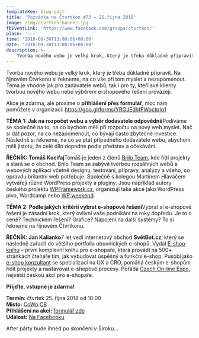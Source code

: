 ```yaml
---
templateKey: blog-post
title: 'Pozvánka na Čtvrtkon #73 – 25.října 2018'
image: /img/ctvrtkon-banner.jpg
fbEventLink: 'https://www.facebook.com/groups/ctvrtkon/'
place: '---'
time: '2018-09-30T13:08:06+00:00'
date: '2018-09-30T13:08:06+00:00'
description: >-
    Tvorba nového webu je velký krok, který je třeba důkladně připravit. Na říjnovém Čtvrkonu si řekneme, na co vše při tom myslet a nezapomenout. Téma je vhodné jak pro zadavatele webů, tak...
---
```

[](http://ctvrtkon.cz/wp-content/uploads/ctvrtkon-banner.jpg)

Tvorba nového webu je velký krok, který je třeba důkladně připravit. Na říjnovém Čtvrkonu si řekneme, na co vše při tom myslet a nezapomenout. Téma je vhodné jak pro zadavatele webů, tak i pro ty, kteří své klienty tvorbou nového webu nebo výběrem e-shopového řešení provázejí.

Akce je zdarma, ale prosíme o **přihlášení přes formulář**, moc nám pomůžete v organizaci: <https://goo.gl/forms/YROJEdhfFWoctpIq1>

**TÉMA 1: Jak na rozpočet webu a výběr dodavatele odpovědně**Podíváme se společně na to, na co bychom měli při rozpočtu na nový web myslet. Nač si dát pozor, na co nezapomenout, co bývají často zbytečné investice. Následně si řekneme, na co se ptát případného dodavatele webu, abychom měli jistotu, že celé dílo dopadne podle představ a očekávání.

**ŘEČNÍK: Tomáš Kocifaj**Tomáš je jeden z členů [Brilo Team](https://www.brilo.cz/), kde řídí projekty a stará se o obchod. Brilo Team se zabývá tvorbou rozsáhlých webů a webových aplikací včetně designu, testování, přípravy, analýzy a všeho, co opravdu brilantní web potřebuje. Společně s kolegou Martinem Hlaváčem vytvářejí různé WordPress projekty a pluginy. Jsou například autory českého projektu [WPFramework.cz](http://www.wpframework.cz/), organizují také akce jako WordPress pivo, Wordcamp nebo [WP weekend](https://www.wpweekend.cz/).

**TÉMA 2: Podle jakých kritérií vybrat e-shopové řešení**Vybrat si e-shopové řešení je zásadní krok, který ovlivní vaše podnikání na roky dopředu. Je to o ceně? Technickém řešení? Grafice? Napojení na další systémy? To si řekneme na říjnovém Čtvrtkonu.

**ŘEČNÍK: Jan Kalianko**7 let vedl internetový obchod **SvětBot.cz**, který se následně zařadil do většího portfolia obuvnických e-shopů. Vydal [E-shop knihu](http://www.eshopkniha.cz/) – první komplexní knihu pro e-shopaře, která provádí na 500+ stránkách čtenáře tím, jak vybudovat úspěšný a funkční e-shop. Pusobí jako [e-shop konzultant](https://www.eshopkonzultant.cz/) se specializací na UX a CRO, pomáhá českým e-shopům řídit projekty a nastavovat e-shopové procesy. Pořádá [Czech On-line Expo](https://www.czechonlineexpo.cz/), největší českou akci pro e-shopaře.

**Přijďte, vstupné je zdarma!**

**Termín:** čtvrtek 25. října 2018 od 18:00  
**Místo:** [CoWo CB](https://www.cowocb.cz)  
**Přihlášení na akci:** [formulář zde](https://goo.gl/forms/YROJEdhfFWoctpIq1)  
**Událost:** [Na Facebooku](https://www.facebook.com/events/106636046923675/)

After párty bude ihned po skončení v Široku…